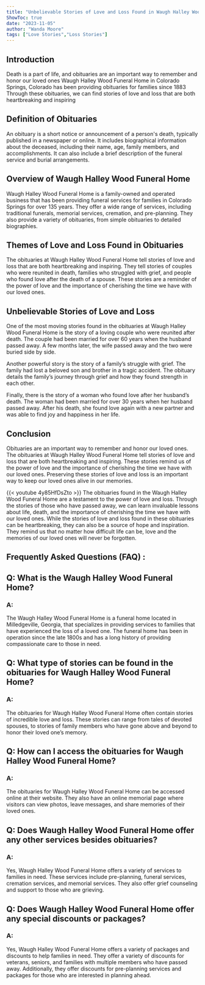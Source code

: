```yaml
---
title: "Unbelievable Stories of Love and Loss Found in Waugh Halley Wood Funeral Home Obits"
ShowToc: true 
date: "2023-11-05"
author: "Wanda Moore" 
tags: ["Love Stories","Loss Stories"]
---
```

## Introduction

Death is a part of life, and obituaries are an important way to remember and honor our loved ones Waugh Halley Wood Funeral Home in Colorado Springs, Colorado has been providing obituaries for families since 1883 Through these obituaries, we can find stories of love and loss that are both heartbreaking and inspiring

## Definition of Obituaries

An obituary is a short notice or announcement of a person's death, typically published in a newspaper or online. It includes biographical information about the deceased, including their name, age, family members, and accomplishments. It can also include a brief description of the funeral service and burial arrangements.

## Overview of Waugh Halley Wood Funeral Home

Waugh Halley Wood Funeral Home is a family-owned and operated business that has been providing funeral services for families in Colorado Springs for over 135 years. They offer a wide range of services, including traditional funerals, memorial services, cremation, and pre-planning. They also provide a variety of obituaries, from simple obituaries to detailed biographies.

## Themes of Love and Loss Found in Obituaries

The obituaries at Waugh Halley Wood Funeral Home tell stories of love and loss that are both heartbreaking and inspiring. They tell stories of couples who were reunited in death, families who struggled with grief, and people who found love after the death of a spouse. These stories are a reminder of the power of love and the importance of cherishing the time we have with our loved ones.

## Unbelievable Stories of Love and Loss

One of the most moving stories found in the obituaries at Waugh Halley Wood Funeral Home is the story of a loving couple who were reunited after death. The couple had been married for over 60 years when the husband passed away. A few months later, the wife passed away and the two were buried side by side.

Another powerful story is the story of a family’s struggle with grief. The family had lost a beloved son and brother in a tragic accident. The obituary details the family’s journey through grief and how they found strength in each other.

Finally, there is the story of a woman who found love after her husband’s death. The woman had been married for over 30 years when her husband passed away. After his death, she found love again with a new partner and was able to find joy and happiness in her life.

## Conclusion

Obituaries are an important way to remember and honor our loved ones. The obituaries at Waugh Halley Wood Funeral Home tell stories of love and loss that are both heartbreaking and inspiring. These stories remind us of the power of love and the importance of cherishing the time we have with our loved ones. Preserving these stories of love and loss is an important way to keep our loved ones alive in our memories.

{{< youtube 4y85HfDsZto >}} 
The obituaries found in the Waugh Halley Wood Funeral Home are a testament to the power of love and loss. Through the stories of those who have passed away, we can learn invaluable lessons about life, death, and the importance of cherishing the time we have with our loved ones. While the stories of love and loss found in these obituaries can be heartbreaking, they can also be a source of hope and inspiration. They remind us that no matter how difficult life can be, love and the memories of our loved ones will never be forgotten.

## Frequently Asked Questions (FAQ) :
<h2>Q: What is the Waugh Halley Wood Funeral Home?</h2>

<h3>A:</h3>
The Waugh Halley Wood Funeral Home is a funeral home located in Milledgeville, Georgia, that specializes in providing services to families that have experienced the loss of a loved one. The funeral home has been in operation since the late 1800s and has a long history of providing compassionate care to those in need.

<h2>Q: What type of stories can be found in the obituaries for Waugh Halley Wood Funeral Home?</h2>

<h3>A:</h3>
The obituaries for Waugh Halley Wood Funeral Home often contain stories of incredible love and loss. These stories can range from tales of devoted spouses, to stories of family members who have gone above and beyond to honor their loved one’s memory.

<h2>Q: How can I access the obituaries for Waugh Halley Wood Funeral Home?</h2>

<h3>A:</h3>
The obituaries for Waugh Halley Wood Funeral Home can be accessed online at their website. They also have an online memorial page where visitors can view photos, leave messages, and share memories of their loved ones.

<h2>Q: Does Waugh Halley Wood Funeral Home offer any other services besides obituaries?</h2>

<h3>A:</h3>
Yes, Waugh Halley Wood Funeral Home offers a variety of services to families in need. These services include pre-planning, funeral services, cremation services, and memorial services. They also offer grief counseling and support to those who are grieving.

<h2>Q: Does Waugh Halley Wood Funeral Home offer any special discounts or packages?</h2>

<h3>A:</h3>
Yes, Waugh Halley Wood Funeral Home offers a variety of packages and discounts to help families in need. They offer a variety of discounts for veterans, seniors, and families with multiple members who have passed away. Additionally, they offer discounts for pre-planning services and packages for those who are interested in planning ahead.



